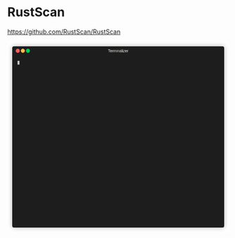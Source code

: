 # RustScan

https://github.com/RustScan/RustScan


![](https://github.com/RustScan/RustScan/raw/master/pictures/fast.gif)

